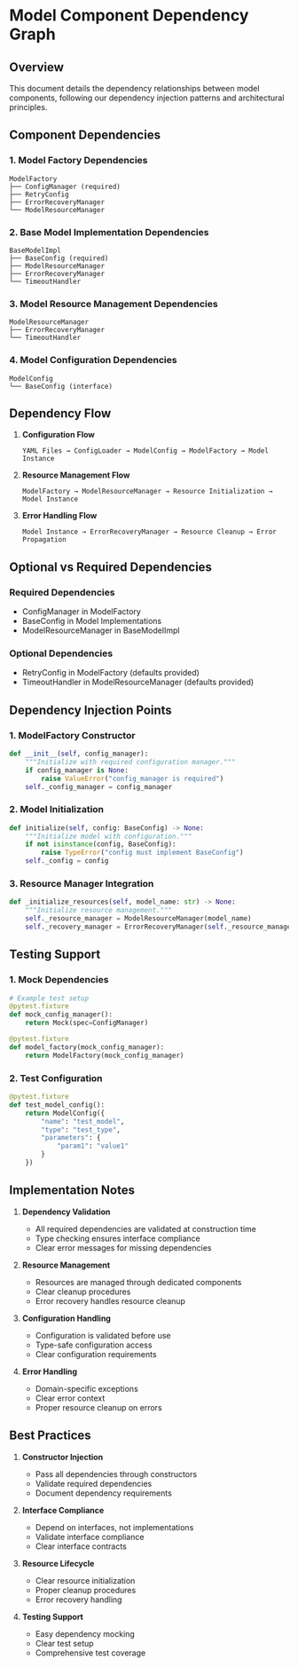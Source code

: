 # Model Component Dependency Graph

## Overview
This document details the dependency relationships between model components, following our dependency injection patterns and architectural principles.

## Component Dependencies

### 1. Model Factory Dependencies
```
ModelFactory
├── ConfigManager (required)
├── RetryConfig
├── ErrorRecoveryManager
└── ModelResourceManager
```

### 2. Base Model Implementation Dependencies
```
BaseModelImpl
├── BaseConfig (required)
├── ModelResourceManager
├── ErrorRecoveryManager
└── TimeoutHandler
```

### 3. Model Resource Management Dependencies
```
ModelResourceManager
├── ErrorRecoveryManager
└── TimeoutHandler
```

### 4. Model Configuration Dependencies
```
ModelConfig
└── BaseConfig (interface)
```

## Dependency Flow

1. **Configuration Flow**
   ```
   YAML Files → ConfigLoader → ModelConfig → ModelFactory → Model Instance
   ```

2. **Resource Management Flow**
   ```
   ModelFactory → ModelResourceManager → Resource Initialization → Model Instance
   ```

3. **Error Handling Flow**
   ```
   Model Instance → ErrorRecoveryManager → Resource Cleanup → Error Propagation
   ```

## Optional vs Required Dependencies

### Required Dependencies
- ConfigManager in ModelFactory
- BaseConfig in Model Implementations
- ModelResourceManager in BaseModelImpl

### Optional Dependencies
- RetryConfig in ModelFactory (defaults provided)
- TimeoutHandler in ModelResourceManager (defaults provided)

## Dependency Injection Points

### 1. ModelFactory Constructor
```python
def __init__(self, config_manager):
    """Initialize with required configuration manager."""
    if config_manager is None:
        raise ValueError("config_manager is required")
    self._config_manager = config_manager
```

### 2. Model Initialization
```python
def initialize(self, config: BaseConfig) -> None:
    """Initialize model with configuration."""
    if not isinstance(config, BaseConfig):
        raise TypeError("config must implement BaseConfig")
    self._config = config
```

### 3. Resource Manager Integration
```python
def _initialize_resources(self, model_name: str) -> None:
    """Initialize resource management."""
    self._resource_manager = ModelResourceManager(model_name)
    self._recovery_manager = ErrorRecoveryManager(self._resource_manager)
```

## Testing Support

### 1. Mock Dependencies
```python
# Example test setup
@pytest.fixture
def mock_config_manager():
    return Mock(spec=ConfigManager)

@pytest.fixture
def model_factory(mock_config_manager):
    return ModelFactory(mock_config_manager)
```

### 2. Test Configuration
```python
@pytest.fixture
def test_model_config():
    return ModelConfig({
        "name": "test_model",
        "type": "test_type",
        "parameters": {
            "param1": "value1"
        }
    })
```

## Implementation Notes

1. **Dependency Validation**
   - All required dependencies are validated at construction time
   - Type checking ensures interface compliance
   - Clear error messages for missing dependencies

2. **Resource Management**
   - Resources are managed through dedicated components
   - Clear cleanup procedures
   - Error recovery handles resource cleanup

3. **Configuration Handling**
   - Configuration is validated before use
   - Type-safe configuration access
   - Clear configuration requirements

4. **Error Handling**
   - Domain-specific exceptions
   - Clear error context
   - Proper resource cleanup on errors

## Best Practices

1. **Constructor Injection**
   - Pass all dependencies through constructors
   - Validate required dependencies
   - Document dependency requirements

2. **Interface Compliance**
   - Depend on interfaces, not implementations
   - Validate interface compliance
   - Clear interface contracts

3. **Resource Lifecycle**
   - Clear resource initialization
   - Proper cleanup procedures
   - Error recovery handling

4. **Testing Support**
   - Easy dependency mocking
   - Clear test setup
   - Comprehensive test coverage 